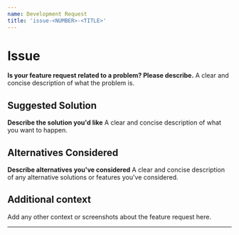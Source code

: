 ```yaml
---
name: Development Request
title: 'issue-<NUMBER>-<TITLE>'
---
```


# Issue
**Is your feature request related to a problem? Please describe.**
A clear and concise description of what the problem is.

## Suggested Solution
**Describe the solution you'd like**
A clear and concise description of what you want to happen.

## Alternatives Considered
**Describe alternatives you've considered**
A clear and concise description of any alternative solutions or features you've considered.

## Additional context
Add any other context or screenshots about the feature request here.

---
